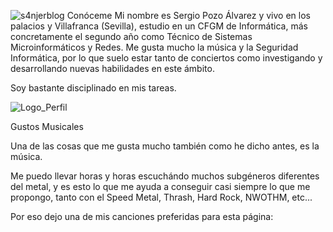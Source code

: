 ![s4njerblog](https://user-images.githubusercontent.com/116889330/198585052-9a312050-abb7-4501-b612-680dacf04adb.png)
Conóceme
Mi nombre es Sergio Pozo Álvarez y vivo en los palacios y Villafranca (Sevilla), estudio en un CFGM de Informática, más concretamente el segundo año como Técnico de Sistemas Microinformáticos y Redes. Me gusta mucho la música y la Seguridad Informática, por lo que suelo estar tanto de conciertos como investigando y desarrollando nuevas habilidades en este ámbito.

Soy bastante disciplinado en mis tareas.

<img class="rounded-pill w-5 p-3 col-1" src="[images/s4njerblog.png](https://external-content.duckduckgo.com/iu/?u=http%3A%2F%2Fstatic-1.ivoox.com%2Faudios%2F8%2F3%2F2%2F6%2F1921621536238_XXL.jpg&f=1&nofb=1&ipt=c717d8653ba0111d08447128c9c0cf36560200070a2104c76e85f7c8ee412680&ipo=images)" alt="Logo_Perfil">

Gustos Musicales

Una de las cosas que me gusta mucho también como he dicho antes, es la música.

Me puedo llevar horas y horas escuchándo muchos subgéneros diferentes del metal, y es esto lo que me ayuda a conseguir casi siempre lo que me propongo, tanto con el Speed Metal, Thrash, Hard Rock, NWOTHM, etc...

Por eso dejo una de mis canciones preferidas para esta página:

<!---
Spozalv/Spozalv is a ✨ special ✨ repository because its `README.md` (this file) appears on your GitHub profile.
You can click the Preview link to take a look at your changes.
--->
